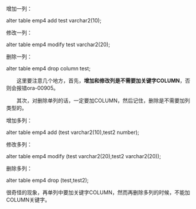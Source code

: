 增加一列：

   alter table emp4 add test varchar2(10);

修改一列：

   alter table emp4 modify test varchar2(20);

删除一列：

alter table emp4 drop column test;

 

　　这里要注意几个地方，首先，**增加和修改列是不需要加关键字COLUMN**，否则会报错ora-00905。

　　其次，对删除单列的话，一定要加COLUMN，然后记住，删除是不需要加列类型的。

 

增加多列：

   alter table emp4 add (test varchar2(10),test2 number);

修改多列：

   alter table emp4 modify (test varchar2(20),test2 varchar2(20));

删除多列：

   alter table emp4 drop (test,test2);

很奇怪的现象，再单列中要加关键字COLUMN，然而再删除多列的时候，不能加COLUMN关键字。
